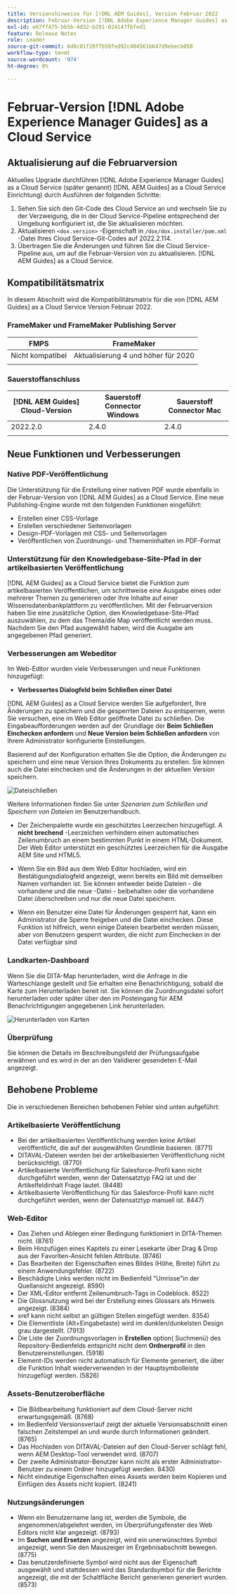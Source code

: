 ```yaml
---
title: Versionshinweise für [!DNL AEM Guides], Version Februar 2022
description: Februar-Version [!DNL Adobe Experience Manager Guides] as a Cloud Service
exl-id: eb7ff475-bb5b-4d32-b291-024147fbfed1
feature: Release Notes
role: Leader
source-git-commit: 6d8c01f20f7b59fed92c404561b647d9ebecb050
workflow-type: tm+mt
source-wordcount: '974'
ht-degree: 0%

---
```


# Februar-Version [!DNL Adobe Experience Manager Guides] as a Cloud Service

## Aktualisierung auf die Februarversion

Aktuelles Upgrade durchführen [!DNL Adobe Experience Manager Guides] as a Cloud Service (später genannt) [!DNL AEM Guides] as a Cloud Service Einrichtung) durch Ausführen der folgenden Schritte:
1. Sehen Sie sich den Git-Code des Cloud Service an und wechseln Sie zu der Verzweigung, die in der Cloud Service-Pipeline entsprechend der Umgebung konfiguriert ist, die Sie aktualisieren möchten.
1. Aktualisieren `<dox.version>` -Eigenschaft in `/dox/dox.installer/pom.xml` -Datei Ihres Cloud Service-Git-Codes auf 2022.2.114.
1. Übertragen Sie die Änderungen und führen Sie die Cloud Service-Pipeline aus, um auf die Februar-Version von zu aktualisieren. [!DNL AEM Guides] as a Cloud Service.

## Kompatibilitätsmatrix

In diesem Abschnitt wird die Kompatibilitätsmatrix für die von [!DNL AEM Guides] as a Cloud Service Version Februar 2022.

### FrameMaker und FrameMaker Publishing Server

| FMPS | FrameMaker |
| --- | --- |
| Nicht kompatibel | Aktualisierung 4 und höher für 2020 |
| | |


### Sauerstoffanschluss

| [!DNL AEM Guides] Cloud-Version | Sauerstoff Connector Windows | Sauerstoff Connector Mac |
| --- | --- | --- |
| 2022.2.0 | 2.4.0 | 2.4.0 |
|  |  |  |


## Neue Funktionen und Verbesserungen

### Native PDF-Veröffentlichung

Die Unterstützung für die Erstellung einer nativen PDF wurde ebenfalls in der Februar-Version von [!DNL AEM Guides] as a Cloud Service. Eine neue Publishing-Engine wurde mit den folgenden Funktionen eingeführt:
* Erstellen einer CSS-Vorlage
* Erstellen verschiedener Seitenvorlagen
* Design-PDF-Vorlagen mit CSS- und Seitenvorlagen
* Veröffentlichen von Zuordnungs- und Themeninhalten im PDF-Format

### Unterstützung für den Knowledgebase-Site-Pfad in der artikelbasierten Veröffentlichung

[!DNL AEM Guides] as a Cloud Service bietet die Funktion zum artikelbasierten Veröffentlichen, um schrittweise eine Ausgabe eines oder mehrerer Themen zu generieren oder Ihre Inhalte auf einer Wissensdatenbankplattform zu veröffentlichen. Mit der Februarversion haben Sie eine zusätzliche Option, den Knowledgebase-Site-Pfad auszuwählen, zu dem das Thema/die Map veröffentlicht werden muss. Nachdem Sie den Pfad ausgewählt haben, wird die Ausgabe am angegebenen Pfad generiert.

### Verbesserungen am Webeditor

Im Web-Editor wurden viele Verbesserungen und neue Funktionen hinzugefügt:

* **Verbessertes Dialogfeld beim Schließen einer Datei**

[!DNL AEM Guides] as a Cloud Service werden Sie aufgefordert, Ihre Änderungen zu speichern und die gesperrten Dateien zu entsperren, wenn Sie versuchen, eine im Web Editor geöffnete Datei zu schließen. Die Eingabeaufforderungen werden auf der Grundlage der **Beim Schließen Einchecken anfordern** und **Neue Version beim Schließen anfordern** von Ihrem Administrator konfigurierte Einstellungen.

Basierend auf der Konfiguration erhalten Sie die Option, die Änderungen zu speichern und eine neue Version Ihres Dokuments zu erstellen. Sie können auch die Datei einchecken und die Änderungen in der aktuellen Version speichern.

![Dateischließen](assets/file-close-save-changes-unlock.png)

Weitere Informationen finden Sie unter *Szenarien zum Schließen und Speichern von Dateien* im Benutzerhandbuch.

* Der Zeichenpalette wurde ein geschütztes Leerzeichen hinzugefügt.  A **nicht brechend** -Leerzeichen verhindern einen automatischen Zeilenumbruch an einem bestimmten Punkt in einem HTML-Dokument. Der Web Editor unterstützt ein geschütztes Leerzeichen für die Ausgabe AEM Site und HTML5.

* Wenn Sie ein Bild aus dem Web Editor hochladen, wird ein Bestätigungsdialogfeld angezeigt, wenn bereits ein Bild mit demselben Namen vorhanden ist. Sie können entweder beide Dateien - die vorhandene und die neue -Datei - beibehalten oder die vorhandene Datei überschreiben und nur die neue Datei speichern.

* Wenn ein Benutzer eine Datei für Änderungen gesperrt hat, kann ein Administrator die Sperre freigeben und die Datei einchecken. Diese Funktion ist hilfreich, wenn einige Dateien bearbeitet werden müssen, aber von Benutzern gesperrt wurden, die nicht zum Einchecken in der Datei verfügbar sind

### Landkarten-Dashboard

Wenn Sie die DITA-Map herunterladen, wird die Anfrage in die Warteschlange gestellt und Sie erhalten eine Benachrichtigung, sobald die Karte zum Herunterladen bereit ist. Sie können die Zuordnungsdatei sofort herunterladen oder später über den im Posteingang für AEM Benachrichtigungen angegebenen Link herunterladen.

![Herunterladen von Karten](assets/download-map-prompt.png)

### Überprüfung

Sie können die Details im Beschreibungsfeld der Prüfungsaufgabe erwähnen und es wird in der an den Validierer gesendeten E-Mail angezeigt.

## Behobene Probleme

Die in verschiedenen Bereichen behobenen Fehler sind unten aufgeführt:

### Artikelbasierte Veröffentlichung

* Bei der artikelbasierten Veröffentlichung werden keine Artikel veröffentlicht, die auf der ausgewählten Grundlinie basieren. (8771)
* DITAVAL-Dateien werden bei der artikelbasierten Veröffentlichung nicht berücksichtigt. (8770)
* Artikelbasierte Veröffentlichung für Salesforce-Profil kann nicht durchgeführt werden, wenn der Datensatztyp FAQ ist und der Artikelfeldinhalt Frage lautet. (8448)
* Artikelbasierte Veröffentlichung für das Salesforce-Profil kann nicht durchgeführt werden, wenn der Datensatztyp manuell ist. 8447)

### Web-Editor

* Das Ziehen und Ablegen einer Bedingung funktioniert in DITA-Themen nicht. (8761)
* Beim Hinzufügen eines Kapitels zu einer Lesekarte über Drag &amp; Drop aus der Favoriten-Ansicht fehlen Attribute. (8746)
* Das Bearbeiten der Eigenschaften eines Bildes (Höhe, Breite) führt zu einem Anwendungsfehler. (8722)
* Beschädigte Links werden nicht im Bedienfeld &quot;Umrisse&quot;in der Quellansicht angezeigt. 8590)
* Der XML-Editor entfernt Zeilenumbruch-Tags in Codeblock. 8522)
* Die Glossnutzung wird bei der Erstellung eines Glossars als Hinweis angezeigt. (8384)
* xref kann nicht selbst an gültigen Stellen eingefügt werden. 8354)
* Die Elementliste (Alt+Eingabetaste) wird im dunklen/dunkelsten Design grau dargestellt. (7913)
* Die Liste der Zuordnungsvorlagen in **Erstellen** option( Suchmenü) des Repository-Bedienfelds entspricht nicht dem **Ordnerprofil** in den Benutzereinstellungen. (5918)
* Element-IDs werden nicht automatisch für Elemente generiert, die über die Funktion Inhalt wiederverwenden in der Hauptsymbolleiste hinzugefügt werden. (5826)

### Assets-Benutzeroberfläche

* Die Bildbearbeitung funktioniert auf dem Cloud-Server nicht erwartungsgemäß. (8768)
* Im Bedienfeld Versionsverlauf zeigt der aktuelle Versionsabschnitt einen falschen Zeitstempel an und wurde durch Informationen geändert. (8765)
* Das Hochladen von DITAVAL-Dateien auf den Cloud-Server schlägt fehl, wenn AEM Desktop-Tool verwendet wird. (8707)
* Der zweite Administrator-Benutzer kann nicht als erster Administrator-Benutzer zu einem Ordner hinzugefügt werden. 8430)
* Nicht eindeutige Eigenschaften eines Assets werden beim Kopieren und Einfügen des Assets nicht kopiert. (8241)

### Nutzungsänderungen

* Wenn ein Benutzername lang ist, werden die Symbole, die angenommen/abgelehnt werden, im Überprüfungsfenster des Web Editors nicht klar angezeigt. (8793)
* Im **Suchen und Ersetzen** angezeigt, wird ein unerwünschtes Symbol angezeigt, wenn Sie den Mauszeiger im Ergebnisabschnitt bewegen. (8775)
* Das benutzerdefinierte Symbol wird nicht aus der Eigenschaft ausgewählt und stattdessen wird das Standardsymbol für die Berichte angezeigt, die mit der Schaltfläche Bericht generieren generiert wurden. (8573)
